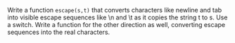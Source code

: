 Write a function `escape(s,t)` that converts characters like newline and tab into visible escape
sequences like \n and \t as it copies the string t to s. Use a switch. Write a function for the other 
direction as well, converting escape sequences into the real characters.